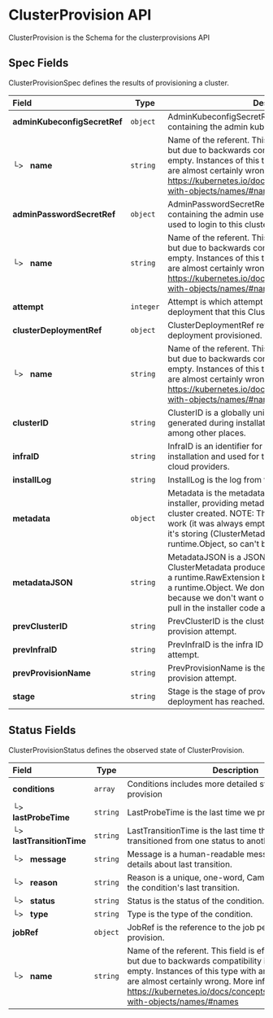 # ClusterProvision API

ClusterProvision is the Schema for the clusterprovisions API

## Spec Fields

ClusterProvisionSpec defines the results of provisioning a cluster.

| Field | Type | Description | Validations |
|:---|---|---|---|
|  **adminKubeconfigSecretRef** | `object` | AdminKubeconfigSecretRef references the secret containing the admin kubeconfig for this cluster. | N/A |
| └>&nbsp;&nbsp; **name** | `string` | Name of the referent. This field is effectively required, but due to backwards compatibility is allowed to be empty. Instances of this type with an empty value here are almost certainly wrong. More info: https://kubernetes.io/docs/concepts/overview/working-with-objects/names/#names | N/A |
|  **adminPasswordSecretRef** | `object` | AdminPasswordSecretRef references the secret containing the admin username/password which can be used to login to this cluster. | N/A |
| └>&nbsp;&nbsp; **name** | `string` | Name of the referent. This field is effectively required, but due to backwards compatibility is allowed to be empty. Instances of this type with an empty value here are almost certainly wrong. More info: https://kubernetes.io/docs/concepts/overview/working-with-objects/names/#names | N/A |
|  **attempt** | `integer` | Attempt is which attempt number of the cluster deployment that this ClusterProvision is | N/A |
|  **clusterDeploymentRef** | `object` | ClusterDeploymentRef references the cluster deployment provisioned. | N/A |
| └>&nbsp;&nbsp; **name** | `string` | Name of the referent. This field is effectively required, but due to backwards compatibility is allowed to be empty. Instances of this type with an empty value here are almost certainly wrong. More info: https://kubernetes.io/docs/concepts/overview/working-with-objects/names/#names | N/A |
|  **clusterID** | `string` | ClusterID is a globally unique identifier for this cluster generated during installation. Used for reporting metrics among other places. | N/A |
|  **infraID** | `string` | InfraID is an identifier for this cluster generated during installation and used for tagging/naming resources in cloud providers. | N/A |
|  **installLog** | `string` | InstallLog is the log from the installer. | N/A |
|  **metadata** | `object` | Metadata is the metadata.json generated by the installer, providing metadata information about the cluster created. NOTE: This is not used because it didn't work (it was always empty). We think because the thing it's storing (ClusterMetadata from installer) is not a runtime.Object, so can't be put in a RawExtension. | N/A |
|  **metadataJSON** | `string` | MetadataJSON is a JSON representation of the ClusterMetadata produced by the installer. We don't use a runtime.RawExtension because ClusterMetadata isn't a runtime.Object. We don't use ClusterMetadata itself because we don't want our API consumers to need to pull in the installer code and its dependencies. | N/A |
|  **prevClusterID** | `string` | PrevClusterID is the cluster ID of the previous failed provision attempt. | N/A |
|  **prevInfraID** | `string` | PrevInfraID is the infra ID of the previous failed provision attempt. | N/A |
|  **prevProvisionName** | `string` | PrevProvisionName is the name of the previous failed provision attempt. | N/A |
|  **stage** | `string` | Stage is the stage of provisioning that the cluster deployment has reached. | N/A |
## Status Fields

ClusterProvisionStatus defines the observed state of ClusterProvision.

| Field | Type | Description | Validations |
|:---|---|---|---|
|  **conditions** | `array` | Conditions includes more detailed status for the cluster provision | N/A |
| └>&nbsp;&nbsp; **lastProbeTime** | `string` | LastProbeTime is the last time we probed the condition. | N/A |
| └>&nbsp;&nbsp; **lastTransitionTime** | `string` | LastTransitionTime is the last time the condition transitioned from one status to another. | N/A |
| └>&nbsp;&nbsp; **message** | `string` | Message is a human-readable message indicating details about last transition. | N/A |
| └>&nbsp;&nbsp; **reason** | `string` | Reason is a unique, one-word, CamelCase reason for the condition's last transition. | N/A |
| └>&nbsp;&nbsp; **status** | `string` | Status is the status of the condition. | N/A |
| └>&nbsp;&nbsp; **type** | `string` | Type is the type of the condition. | N/A |
|  **jobRef** | `object` | JobRef is the reference to the job performing the provision. | N/A |
| └>&nbsp;&nbsp; **name** | `string` | Name of the referent. This field is effectively required, but due to backwards compatibility is allowed to be empty. Instances of this type with an empty value here are almost certainly wrong. More info: https://kubernetes.io/docs/concepts/overview/working-with-objects/names/#names | N/A |
